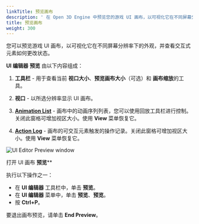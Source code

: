 ```yaml
---
linkTitle: 预览画布
description: ' 在 Open 3D Engine 中预览您的游戏 UI 画布，以可视化它在不同屏幕分辨率下的外观，并查看交互式元素如何更改状态。 '
title: 预览画布
weight: 300
---
```


您可以预览游戏 UI 画布，以可视化它在不同屏幕分辨率下的外观，并查看交互式元素如何更改状态。

**UI 编辑器** **预览** 由以下内容组成：

1. **工具栏** - 用于查看当前 **视口大小**、**预览画布大小**（可选）和 **画布缩放**的工具。

1. **视口** - 以所选分辨率显示 UI 画布。

1. [**Animation List**](previewing-behavior#animation-list) - 画布中的动画序列列表，您可以使用回放工具栏进行控制。关闭此窗格可增加视区大小。使用 **View** 菜单恢复它。

1. [**Action Log**](previewing-behavior#action-log) - 画布的可交互元素触发的操作记录。关闭此窗格可增加视区大小。使用 **View** 菜单恢复它。

![UI Editor Preview window](/images/user-guide/interactivity/user-interface/canvases/preview/ui-editor-preview-overview.png)

打开 UI 画布 **预览****

执行以下操作之一：
+ 在 **UI 编辑器** 工具栏中，单击 **预览**。
+ 在 **UI 编辑器** 菜单中，单击 **预览**、**预览**。
+ 按 **Ctrl+P**。

要退出画布预览，请单击 **End Preview**。

